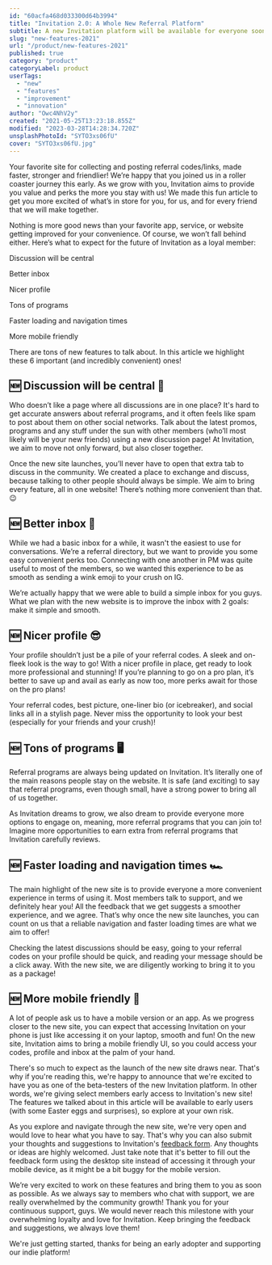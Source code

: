 ```yaml
---
id: "60acfa468d033300d64b3994"
title: "Invitation 2.0: A Whole New Referral Platform"
subtitle: A new Invitation platform will be available for everyone soon!
slug: "new-features-2021"
url: "/product/new-features-2021"
published: true
category: "product"
categoryLabel: product
userTags:
  - "new"
  - "features"
  - "improvement"
  - "innovation"
author: "Owc4NhV2y"
created: "2021-05-25T13:23:18.855Z"
modified: "2023-03-28T14:28:34.720Z"
unsplashPhotoId: "SYTO3xs06fU"
cover: "SYTO3xs06fU.jpg"
---
```

Your favorite site for collecting and posting referral codes/links, made faster, stronger and friendlier! We’re happy that you joined us in a roller coaster journey this early. As we grow with you, Invitation aims to provide you value and perks the more you stay with us! We made this fun article to get you more excited of what’s in store for you, for us, and for every friend that we will make together.

Nothing is more good news than your favorite app, service, or website getting improved for your convenience. Of course, we won’t fall behind either. Here’s what to expect for the future of Invitation as a loyal member:

Discussion will be central

Better inbox&nbsp;

Nicer profile&nbsp;

Tons of programs

Faster loading and navigation times

More mobile friendly

There are tons of new features to talk about. In this article we highlight these 6 important (and incredibly convenient) ones!

## **🆕 Discussion will be central 📢**

Who doesn’t like a page where all discussions are in one place? It's hard to get accurate answers about referral programs, and it often feels like spam to post about them on other social networks. Talk about the latest promos, programs and any stuff under the sun with other members (who’ll most likely will be your new friends) using a new discussion page! At Invitation, we aim to move not only forward, but also closer together.

Once the new site launches, you’ll never have to open that extra tab to discuss in the community. We created a place to exchange and discuss, because talking to other people should always be simple. We aim to bring every feature, all in one website! There’s nothing more convenient than that. 😉

## **🆕 Better inbox 💬**

While we had a basic inbox for a while, it wasn't the easiest to use for conversations. We’re a referral directory, but we want to provide you some easy convenient perks too. Connecting with one another in PM was quite useful to most of the members, so we wanted this experience to be as smooth as sending a wink emoji to your crush on IG.

We’re actually happy that we were able to build a simple inbox for you guys. What we plan with the new website is to improve the inbox with 2 goals: make it simple and smooth.

## **🆕 Nicer profile 😎**

Your profile shouldn’t just be a pile of your referral codes. A sleek and on-fleek look is the way to go! With a nicer profile in place, get ready to look more professional and stunning! If you’re planning to go on a pro plan, it’s better to save up and avail as early as now too, more perks await for those on the pro plans!

Your referral codes, best picture, one-liner bio (or icebreaker), and social links all in a stylish page. Never miss the opportunity to look your best (especially for your friends and your crush)!

## **🆕 Tons of programs 🖥️**

Referral programs are always being updated on Invitation. It’s literally one of the main reasons people stay on the website. It is safe (and exciting) to say that referral programs, even though small, have a strong power to bring all of us together.

As Invitation dreams to grow, we also dream to provide everyone more options to engage on, meaning, more referral programs that you can join to! Imagine more opportunities to earn extra from referral programs that Invitation carefully reviews.

## **🆕 Faster loading and navigation times 🏎️**

The main highlight of the new site is to provide everyone a more convenient experience in terms of using it. Most members talk to support, and we definitely hear you! All the feedback that we get suggests a smoother experience, and we agree. That’s why once the new site launches, you can count on us that a reliable navigation and faster loading times are what we aim to offer!

Checking the latest discussions should be easy, going to your referral codes on your profile should be quick, and reading your message should be a click away. With the new site, we are diligently working to bring it to you as a package!

## **🆕 More mobile friendly 📱**

A lot of people ask us to have a mobile version or an app. As we progress closer to the new site, you can expect that accessing Invitation on your phone is just like accessing it on your laptop, smooth and fun! On the new site, Invitation aims to bring a mobile friendly UI, so you could access your codes, profile and inbox at the palm of your hand.

There's so much to expect as the launch of the new site draws near. That's why if you're reading this, we're happy to announce that we're excited to have you as one of the beta-testers of the new Invitation platform. In other words, we're giving select members early access to Invitation's new site! The features we talked about in this article will be available to early users (with some Easter eggs and surprises), so explore at your own risk.

As you explore and navigate through the new site, we're very open and would love to hear what you have to say. That's why you can also submit your thoughts and suggestions to Invitation's [feedback form](https://next.invitation.codes/mag/feedback). Any thoughts or ideas are highly welcomed. Just take note that it's better to fill out the feedback form using the desktop site instead of accessing it through your mobile device, as it might be a bit buggy for the mobile version.

We’re very excited to work on these features and bring them to you as soon as possible. As we always say to members who chat with support, we are really overwhelmed by the community growth! Thank you for your continuous support, guys. We would never reach this milestone with your overwhelming loyalty and love for Invitation. Keep bringing the feedback and suggestions, we always love them!

We're just getting started, thanks for being an early adopter and supporting our indie platform!